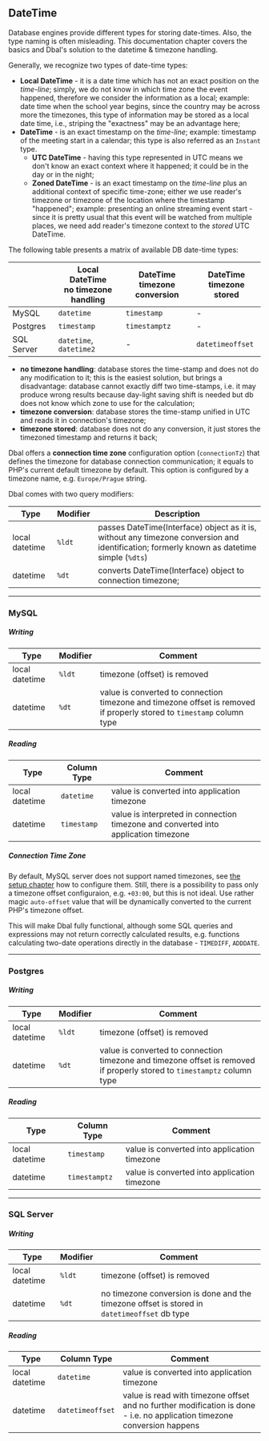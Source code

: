 ## DateTime

Database engines provide different types for storing date-times. Also, the type naming is often misleading. This documentation chapter covers the basics and Dbal's solution to the datetime & timezone handling.

Generally, we recognize two types of date-time types:

- **Local DateTime** - it is a date time which has not an exact position on the *time-line*; simply, we do not know in which time zone the event happened, therefore we consider the information as a local; example: date time when the school year begins, since the country may be across more the timezones, this type of information may be stored as a local date time, i.e., striping the "exactness" may be an advantage here;
- **DateTime** - is an exact timestamp on the *time-line*; example: timestamp of the meeting start in a calendar; this type is also referred as an `Instant` type.
   - **UTC DateTime** - having this type represented in UTC means we don't know an exact context where it happened; it could be in the day or in the night;
   - **Zoned DateTime** - is an exact timestamp on the *time-line* plus an additional context of specific time-zone; either we use reader's timezone or timezone of the location where the timestamp "happened"; example: presenting an online streaming event start - since it is pretty usual that this event will be watched from multiple places, we need add reader's timezone context to the *stored* UTC DateTime.

The following table presents a matrix of available DB date-time types:

|             | Local DateTime<br>no timezone handling  | DateTime<br>timezone conversion | DateTime<br>timezone stored | 
|-------------|-----------------------------------------|---------------------------------|-----------------------------|
| MySQL       | `datetime`                              | `timestamp`                     | -                           |
| Postgres    | `timestamp`                             | `timestamptz`                   | -                           |
| SQL Server  | `datetime`, `datetime2`                 | -                               | `datetimeoffset`            |

- **no timezone handling**: database stores the time-stamp and does not do any modification to it; this is the easiest solution, but brings a disadvantage: database cannot exactly diff two time-stamps, i.e. it may produce wrong results because day-light saving shift is needed but db does not know which zone to use for the calculation;
- **timezone conversion**: database stores the time-stamp unified in UTC and reads it in connection's timezone;
- **timezone stored**: database does not do any conversion, it just stores the timezoned timestamp and returns it back;

Dbal offers a **connection time zone** configuration option (`connectionTz`) that defines the timezone for database connection communication; it equals to PHP's current default timezone by default. This option is configured by a timezone name, e.g. `Europe/Prague` string.

Dbal comes with two query modifiers:

| Type           | Modifier | Description                                                                                                                                |
|----------------|----------|--------------------------------------------------------------------------------------------------------------------------------------------|
| local datetime | `%ldt`   | passes DateTime(Interface) object as it is, without any timezone conversion and identification; formerly known as datetime simple (`%dts`) |
| datetime       | `%dt`    | converts DateTime(Interface) object to connection timezone;                                                                                |

---------------

### MySQL

##### Writing 

| Type           | Modifier | Comment                                                                                                                  |
|----------------|----------|--------------------------------------------------------------------------------------------------------------------------|
| local datetime | `%ldt`   | timezone (offset) is removed                                                                                             |
| datetime       | `%dt`    | value is converted to connection timezone and timezone offset is removed if properly stored to `timestamp` column type   |

##### Reading

| Type           | Column Type | Comment                                                                             |
|----------------|-------------|-------------------------------------------------------------------------------------|
| local datetime | `datetime`  | value is converted into application timezone                                        |
| datetime       | `timestamp` | value is interpreted in connection timezone and converted into application timezone |

##### Connection Time Zone

By default, MySQL server does not support named timezones, see [the setup chapter](timezones-mysql-support) how to configure them. Still, there is a possibility to pass only a timezone offset configuraion, e.g. `+03:00`, but this is not ideal. Use rather magic `auto-offset` value that will be dynamically converted to the current PHP's timezone offset.

This will make Dbal fully functional, although some SQL queries and expressions may not return correctly calculated results, e.g. functions calculating two-date operations directly in the database - `TIMEDIFF`, `ADDDATE`.

---------------

### Postgres

##### Writing

| Type           | Modifier | Comment                                                                                                                  |
|----------------|----------|--------------------------------------------------------------------------------------------------------------------------|
| local datetime | `%ldt`   | timezone (offset) is removed                                                                                             |
| datetime       | `%dt`    | value is converted to connection timezone and timezone offset is removed if properly stored to `timestamptz` column type |

##### Reading

| Type           | Column Type   | Comment                                      |
|----------------|---------------|----------------------------------------------|
| local datetime | `timestamp`   | value is converted into application timezone |
| datetime       | `timestamptz` | value is converted into application timezone |

---------------

### SQL Server


##### Writing

| Type           | Modifier | Comment                                                                                      |
|----------------|----------|----------------------------------------------------------------------------------------------|
| local datetime | `%ldt`   | timezone (offset) is removed                                                                 |
| datetime       | `%dt`    | no timezone conversion is done and the timezone offset is stored in `datetimeoffset` db type |

##### Reading

| Type           | Column Type      | Comment                                                                                                                  |
|----------------|------------------|--------------------------------------------------------------------------------------------------------------------------|
| local datetime | `datetime`       | value is converted into application timezone                                                                             |
| datetime       | `datetimeoffset` | value is read with timezone offset and no further modification is done - i.e. no application timezone conversion happens |
